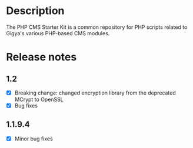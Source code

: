 # Description

The PHP CMS Starter Kit is a common repository for PHP scripts related to Gigya's various PHP-based CMS modules.

# Release notes
## 1.2
- [X] Breaking change: changed encryption library from the deprecated MCrypt to OpenSSL
- [X] Bug fixes

## 1.1.9.4
- [X] Minor bug fixes